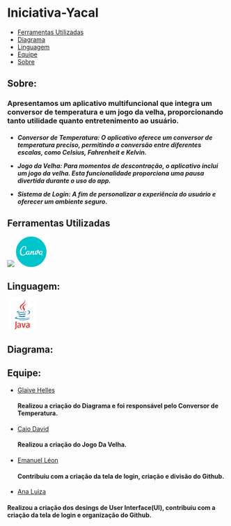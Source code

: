 # Iniciativa-Yacal


* [Ferramentas Utilizadas](#Ferramentas-Utilizadas)
* [Diagrama](#Diagrama)
* [Linguagem](#Linguagem)
* [Equipe](#Equipe)
* [Sobre](#Sobre)


## Sobre:
<h3>
Apresentamos um aplicativo multifuncional que integra um conversor de temperatura e um jogo da velha, proporcionando tanto utilidade quanto entretenimento ao usuário.

<h5>
  
- Conversor de Temperatura: O aplicativo oferece um conversor de temperatura preciso, permitindo a conversão entre diferentes escalas, como Celsius, Fahrenheit e Kelvin.
  
- Jogo da Velha: Para momentos de descontração, o aplicativo inclui um jogo da velha. Esta funcionalidade proporciona uma pausa divertida durante o uso do app.

- Sistema de Login: A fim de personalizar a experiência do usuário e oferecer um ambiente seguro.
</h5>

</h3>


## Ferramentas Utilizadas 
<div>
  <img height="70m"src="https://raw.githubusercontent.com/gist/Elbston/8e17f523f8171c332b0817bf8e2054fe/raw/03a9a26dce710d5fd9ea829ba4d45ed2569ff962/netbeans.svg"/>
  <img height="70" src="https://raw.githubusercontent.com/devicons/devicon/55609aa5bd817ff167afce0d965585c92040787a/icons/canva/canva-original.svg"/>      
</div>


## Linguagem:
<div>
   <img height="70" src="https://raw.githubusercontent.com/devicons/devicon/55609aa5bd817ff167afce0d965585c92040787a/icons/java/java-original-wordmark.svg"/>
</div>


## Diagrama:


## Equipe:
- <a href = "https://github.com/glaivehBR">Glaive Helles</a>
  <h4> Realizou a criação do Diagrama e foi responsável pelo Conversor de Temperatura. </h4>
  
- <a href = "https://github.com/CaioDavid01">Caio David</a>
  <h4> Realizou a criação do Jogo Da Velha. </h4>
  
- <a href = "https://github.com/Leon-r9">Emanuel Léon</a>
  <h4> Contribuiu com a criação da tela de login, criação e divisão do Github. </h4>

- <a href = "https://github.com/luizamtro">Ana Luiza</a>
<h4> Realizou a criação dos desings de User Interface(UI), contribuiu com a criação da tela de login e organização do Github. </h4>
